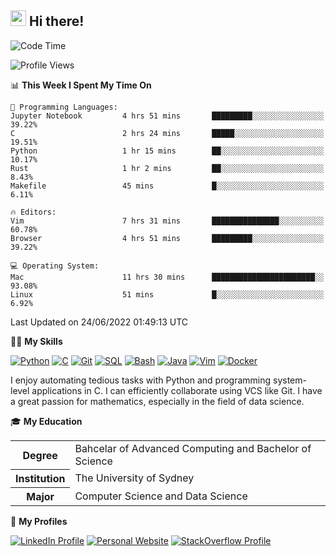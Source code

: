 ## <a href="#"><img src="https://media.giphy.com/media/hvRJCLFzcasrR4ia7z/giphy.gif" width="25px" height="25px"></a> Hi there!

<!--START_SECTION:waka-->
![Code Time](http://img.shields.io/badge/Code%20Time-0%20secs-blue)

![Profile Views](http://img.shields.io/badge/Profile%20Views-1-blue)

📊 **This Week I Spent My Time On** 

```text
💬 Programming Languages: 
Jupyter Notebook         4 hrs 51 mins       █████████░░░░░░░░░░░░░░░░   39.22% 
C                        2 hrs 24 mins       █████░░░░░░░░░░░░░░░░░░░░   19.51% 
Python                   1 hr 15 mins        ██░░░░░░░░░░░░░░░░░░░░░░░   10.17% 
Rust                     1 hr 2 mins         ██░░░░░░░░░░░░░░░░░░░░░░░   8.43% 
Makefile                 45 mins             █░░░░░░░░░░░░░░░░░░░░░░░░   6.11%

🔥 Editors: 
Vim                      7 hrs 31 mins       ███████████████░░░░░░░░░░   60.78% 
Browser                  4 hrs 51 mins       █████████░░░░░░░░░░░░░░░░   39.22%

💻 Operating System: 
Mac                      11 hrs 30 mins      ███████████████████████░░   93.08% 
Linux                    51 mins             █░░░░░░░░░░░░░░░░░░░░░░░░   6.92%

```


 Last Updated on 24/06/2022 01:49:13 UTC
<!--END_SECTION:waka-->

💪🏻 **My Skills**

[![Python](https://img.shields.io/badge/-Python-yellow?style=flat-square&logo=Python)](#-my-skills)
[![C     ](https://img.shields.io/badge/-C-blue?style=flat-square&logo=C)](#-my-skills)
[![Git   ](https://img.shields.io/badge/-Git-grey?style=flat-square&logo=Git)](#-my-skills)
[![SQL   ](https://img.shields.io/badge/-SQL-grey?style=flat-square&logo=SQLite)](#-my-skills)
[![Bash  ](https://img.shields.io/badge/-Bash-grey?style=flat-square&logo=GNU-Bash)](#-my-skills)
[![Java  ](https://img.shields.io/badge/-Java-grey?style=flat-square&logo=Java)](#-my-skills)
[![Vim   ](https://img.shields.io/badge/-Vim-grey?style=flat-square&logo=Vim)](#-my-skills)
[![Docker](https://img.shields.io/badge/-Docker-grey?style=flat-square&logo=Docker)](#-my-skills)

I enjoy automating tedious tasks with Python and programming system-level applications in C. I can efficiently collaborate using VCS like Git. I have a great passion for mathematics, especially in the field of data science.

🎓 **My Education**

<table>
<tr>
    <th>Degree</th>
    <td>Bahcelar of Advanced Computing and Bachelor of Science</td>
</tr>
<tr>
    <th>Institution</th>
    <td>The University of Sydney</td>
</tr>
<tr>
    <th>Major</th>
    <td>Computer Science and Data Science</td>
</tr>
</table>

🔗 **My Profiles**

[![LinkedIn Profile](https://img.shields.io/badge/-LinkedIn-blue?style=social&logo=LinkedIn)](https://www.linkedin.com/in/ziao-ji)
[![Personal Website](https://img.shields.io/badge/-Personal%20Website-blue?style=social&logo=Bootstrap)](https://www.jiziao.works)
[![StackOverflow Profile](https://img.shields.io/badge/-StackOverflow-blue?style=social&logo=StackOverflow)](https://stackoverflow.com/users/11658924/spearandshield)
